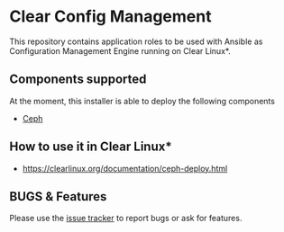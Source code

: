 # Clear Config Management
This repository contains application roles to be used with Ansible
as Configuration Management Engine running on Clear Linux*.

## Components supported
At the moment, this installer is able to deploy the following components
 - [Ceph](https://github.com/clearlinux/clear-config-management/tree/master/examples/ceph)

## How to use it in Clear Linux*
- https://clearlinux.org/documentation/ceph-deploy.html

## BUGS & Features
Please use the [issue tracker](http://github.com/clearlinux/clear-config-management/issues)
to report bugs or ask for features.
